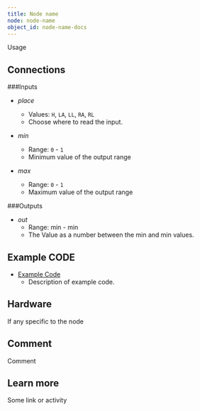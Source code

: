 ```yaml
---
title: Node name
node: node-name
object_id: node-name-docs
---
```


Usage

## Connections

<div class="node-input-list" markdown="block">

###Inputs

- *place*
    - Values: `H`, `LA`, `LL`, `RA`, `RL`
    - Choose where to read the input.

- *min*
    - Range: `0` - `1`
    - Minimum value of the output range

- *max*
    - Range: `0` - `1`
    - Maximum value of the output range

</div>


<div class="node-output-list" markdown="block">

###Outputs

- *out*
    - Range: <span class='node-input'>min</span> - <span class='node-input'>min</span>
    - The Value as a number between the <span class='node-input'>min</span> and <span class='node-input'>min</span> values.

</div>

## Example CODE

<div class="node-example-programs" markdown="block">

- [Example Code](http://code.quirkbot.com/program/XXXXXXXXXXXXXXXX "Go to Quirkbot CODE")
    - Description of example code.

</div>

## Hardware

If any specific to the node

## Comment

Comment

## Learn more

Some link or activity